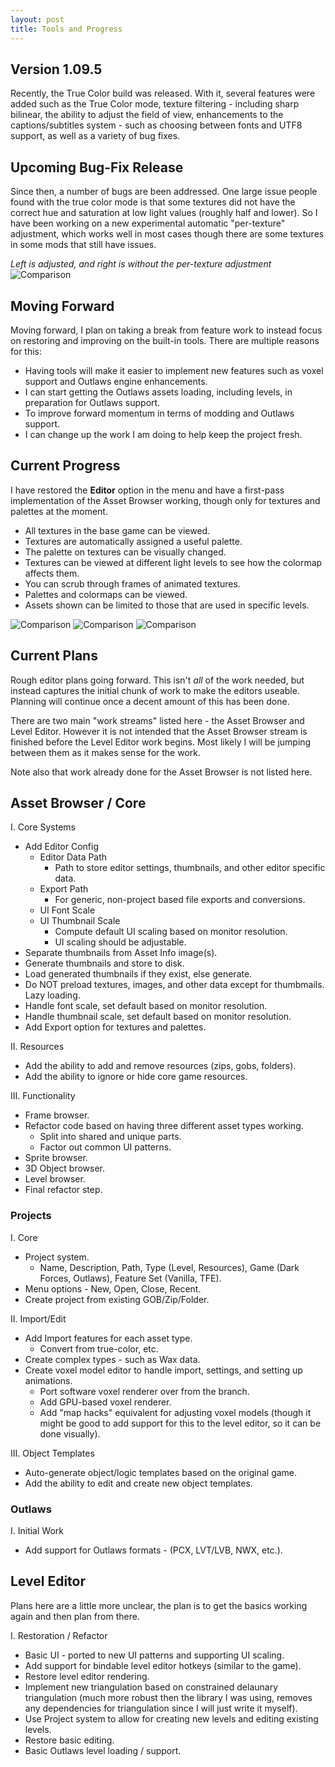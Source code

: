 ```yaml
---
layout: post
title: Tools and Progress
---
```


## Version 1.09.5
Recently, the True Color build was released. With it, several features were added such as the True Color mode, texture filtering - including sharp bilinear, the ability to adjust the field of view, enhancements to the captions/subtitles system - such as choosing between fonts and UTF8 support, as well as a variety of bug fixes.

## Upcoming Bug-Fix Release
Since then, a number of bugs are been addressed. One large issue people found with the true color mode is that some textures did not have the correct hue and saturation at low light values (roughly half and lower). So I have been working on a new experimental automatic "per-texture" adjustment, which works well in most cases though there are some textures in some mods that still have issues.

*Left is adjusted, and right is without the per-texture adjustment*
<img src="https://github.com/TheForceEngine/TheForceEngine.github.io/blob/master/screenshots/TextureAdjustments.jpg?raw=true" alt="Comparison" class="inline"/>

## Moving Forward
Moving forward, I plan on taking a break from feature work to instead focus on restoring and improving on the built-in tools. There are multiple reasons for this:
* Having tools will make it easier to implement new features such as voxel support and Outlaws engine enhancements.
* I can start getting the Outlaws assets loading, including levels, in preparation for Outlaws support.
* To improve forward momentum in terms of modding and Outlaws support.
* I can change up the work I am doing to help keep the project fresh.

## Current Progress
I have restored the **Editor** option in the menu and have a first-pass implementation of the Asset Browser working, though only for textures and palettes at the moment.
* All textures in the base game can be viewed.
* Textures are automatically assigned a useful palette.
* The palette on textures can be visually changed.
* Textures can be viewed at different light levels to see how the colormap affects them.
* You can scrub through frames of animated textures.
* Palettes and colormaps can be viewed.
* Assets shown can be limited to those that are used in specific levels.

<img src="https://github.com/TheForceEngine/TheForceEngine.github.io/blob/master/screenshots/AssetBrowser1.jpg?raw=true" alt="Comparison" class="inline"/>
<img src="https://github.com/TheForceEngine/TheForceEngine.github.io/blob/master/screenshots/AssetBrowser2.jpg?raw=true" alt="Comparison" class="inline"/>
<img src="https://github.com/TheForceEngine/TheForceEngine.github.io/blob/master/screenshots/AssetBrowser3.jpg?raw=true" alt="Comparison" class="inline"/>

## Current Plans
Rough editor plans going forward. This isn't *all* of the work needed, but instead captures the initial chunk of
work to make the editors useable. Planning will continue once a decent amount of this has been done.

There are two main "work streams" listed here - the Asset Browser and Level Editor. However it is not intended that
the Asset Browser stream is finished before the Level Editor work begins. Most likely I will be jumping between
them as it makes sense for the work.

Note also that work already done for the Asset Browser is not listed here.

## Asset Browser / Core
I. Core Systems
* Add Editor Config
  * Editor Data Path
    * Path to store editor settings, thumbnails, and other editor specific data.
  * Export Path
    * For generic, non-project based file exports and conversions.
  * UI Font Scale
  * UI Thumbnail Scale
    * Compute default UI scaling based on monitor resolution.
	* UI scaling should be adjustable.
* Separate thumbnails from Asset Info image(s).
* Generate thumbnails and store to disk.
* Load generated thumbnails if they exist, else generate.
* Do NOT preload textures, images, and other data except for thumbmails. Lazy loading.
* Handle font scale, set default based on monitor resolution.
* Handle thumbnail scale, set default based on monitor resolution.
* Add Export option for textures and palettes.

II. Resources
* Add the ability to add and remove resources (zips, gobs, folders).
* Add the ability to ignore or hide core game resources.

III. Functionality
* Frame browser.
* Refactor code based on having three different asset types working.
  * Split into shared and unique parts.
  * Factor out common UI patterns.
* Sprite browser.
* 3D Object browser.
* Level browser.
* Final refactor step.

### Projects
I. Core
* Project system.
  * Name, Description, Path, Type (Level, Resources), Game (Dark Forces, Outlaws), Feature Set (Vanilla, TFE).
* Menu options - New, Open, Close, Recent.
* Create project from existing GOB/Zip/Folder.

II. Import/Edit
* Add Import features for each asset type.
  * Convert from true-color, etc.
* Create complex types - such as Wax data.
* Create voxel model editor to handle import, settings, and setting up animations.
  * Port software voxel renderer over from the branch.
  * Add GPU-based voxel renderer.
  * Add "map hacks" equivalent for adjusting voxel models
  (though it might be good to add support for this to the level editor, so it can be done visually).

III. Object Templates
* Auto-generate object/logic templates based on the original game.
* Add the ability to edit and create new object templates.
  
### Outlaws
I. Initial Work
* Add support for Outlaws formats - (PCX, LVT/LVB, NWX, etc.).

## Level Editor
Plans here are a little more unclear, the plan is to get the basics working again and then plan from there.

I. Restoration / Refactor
* Basic UI - ported to new UI patterns and supporting UI scaling.
* Add support for bindable level editor hotkeys (similar to the game).
* Restore level editor rendering.
* Implement new triangulation based on constrained delaunary triangulation
(much more robust then the library I was using, removes any dependencies for triangulation since I will just write it myself).
* Use Project system to allow for creating new levels and editing existing levels.
* Restore basic editing.
* Basic Outlaws level loading / support.
